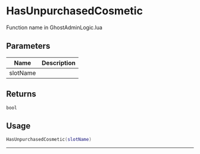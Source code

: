 # HasUnpurchasedCosmetic

Function name in GhostAdminLogic.lua

## Parameters

| Name     | Description |
| -------- | ----------- |
| slotName |             |

## Returns

`bool`

## Usage

```lua
HasUnpurchasedCosmetic(slotName)
```

---
